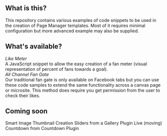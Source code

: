 ## What is this?
This repository contains various examples of code snippets to be used in the creation of Page Manager templates. Most of it requires minimal configuration but more advanced example may also be supplied.

## What's available?
*Like Meter*    
A JavaScript snippet to allow the easy creation of a fan meter (visual representation of percent of fans towards a goal).  
*All Channel Fan Gate*  
Our traditional fan gate is only available on Facebook tabs but you can use these code samples to extend the same functionality across a canvas page or microsite. This method does require you get permission from the user to check their likes.  

## Coming soon
Smart Image Thumbnail Creation
Sliders from a Gallery Plugin
Live (moving) Countdown from Countdown Plugin